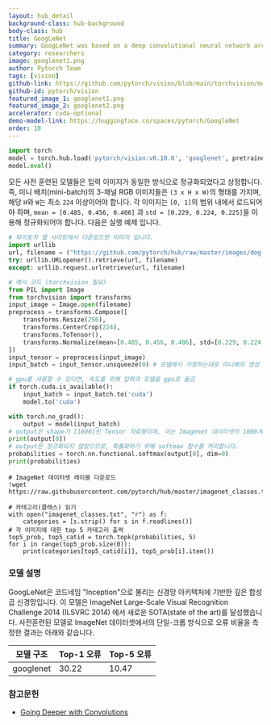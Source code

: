 ```yaml
---
layout: hub_detail
background-class: hub-background
body-class: hub
title: GoogLeNet
summary: GoogLeNet was based on a deep convolutional neural network architecture codenamed "Inception" which won ImageNet 2014.
category: researchers
image: googlenet1.png
author: Pytorch Team
tags: [vision]
github-link: https://github.com/pytorch/vision/blob/main/torchvision/models/googlenet.py
github-id: pytorch/vision
featured_image_1: googlenet1.png
featured_image_2: googlenet2.png
accelerator: cuda-optional
demo-model-link: https://huggingface.co/spaces/pytorch/GoogleNet
order: 10
---
```


```python
import torch
model = torch.hub.load('pytorch/vision:v0.10.0', 'googlenet', pretrained=True)
model.eval()
```

모든 사전 훈련된 모델들은 입력 이미지가 동일한 방식으로 정규화되었다고 상정합니다.
즉, 미니 배치(mini-batch)의 3-채널 RGB 이미지들은 `(3 x H x W)`의 형태를 가지며, 해당 `H`와 `W`는 최소 `224` 이상이어야 합니다.
각 이미지는 `[0, 1]`의 범위 내에서 로드되어야 하며, `mean = [0.485, 0.456, 0.406]` 과 `std = [0.229, 0.224, 0.225]`을 이용해 정규화되어야 합니다.
다음은 실행 예제 입니다.

```python
# 파이토치 웹 사이트에서 다운로드한 이미지 입니다.
import urllib
url, filename = ("https://github.com/pytorch/hub/raw/master/images/dog.jpg", "dog.jpg")
try: urllib.URLopener().retrieve(url, filename)
except: urllib.request.urlretrieve(url, filename)
```

```python
# 예시 코드 (torchvision 필요)
from PIL import Image
from torchvision import transforms
input_image = Image.open(filename)
preprocess = transforms.Compose([
    transforms.Resize(256),
    transforms.CenterCrop(224),
    transforms.ToTensor(),
    transforms.Normalize(mean=[0.485, 0.456, 0.406], std=[0.229, 0.224, 0.225]),
])
input_tensor = preprocess(input_image)
input_batch = input_tensor.unsqueeze(0) # 모델에서 가정하는대로 미니배치 생성

# gpu를 사용할 수 있다면, 속도를 위해 입력과 모델을 gpu로 옮김
if torch.cuda.is_available():
    input_batch = input_batch.to('cuda')
    model.to('cuda')

with torch.no_grad():
    output = model(input_batch)
# output은 shape가 [1000]인 Tensor 자료형이며, 이는 Imagenet 데이터셋의 1000개의 각 클래스에 대한 모델의 확신도(confidence)를 나타냅니다.
print(output[0])
# output은 정규화되지 않았으므로, 확률화하기 위해 softmax 함수를 처리합니다.
probabilities = torch.nn.functional.softmax(output[0], dim=0)
print(probabilities)
```

```
# ImageNet 데이터셋 레이블 다운로드
!wget https://raw.githubusercontent.com/pytorch/hub/master/imagenet_classes.txt
```

```
# 카테고리(클래스) 읽기
with open("imagenet_classes.txt", "r") as f:
    categories = [s.strip() for s in f.readlines()]
# 각 이미지에 대한 top 5 카테고리 출력
top5_prob, top5_catid = torch.topk(probabilities, 5)
for i in range(top5_prob.size(0)):
    print(categories[top5_catid[i]], top5_prob[i].item())
```


### 모델 설명

GoogLeNet은 코드네임 "Inception"으로 불리는 신경망 아키텍처에 기반한 깊은 합성곱 신경망입니다. 이 모델은 ImageNet Large-Scale Visual Recognition Challenge 2014 (ILSVRC 2014) 에서 새로운 SOTA(state of the art)를 달성했습니다. 사전훈련된 모델로 ImageNet 데이터셋에서의 단일-크롭 방식으로 오류 비율을 측정한 결과는 아래와 같습니다.

| 모델 구조 | Top-1 오류 | Top-5 오류 |
| --------------- | ----------- | ----------- |
|  googlenet       | 30.22       | 10.47       |



### 참고문헌

 - [Going Deeper with Convolutions](https://arxiv.org/abs/1409.4842)